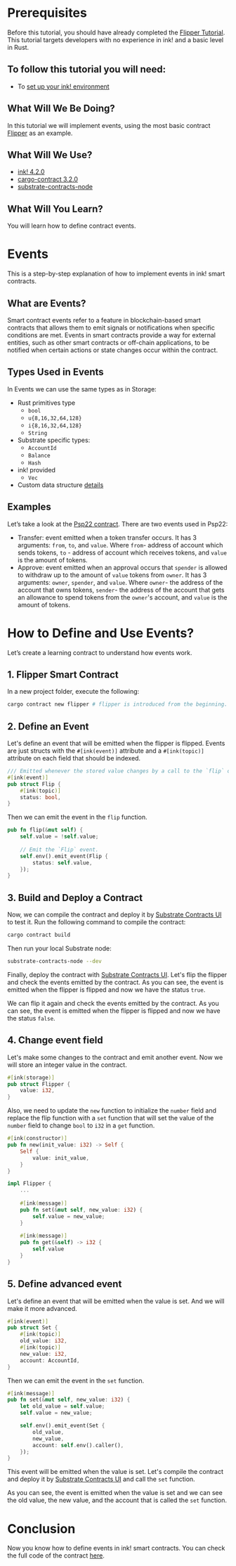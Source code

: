# Prerequisites

Before this tutorial, you should have already completed the [Flipper Tutorial](https://docs.astar.network/docs/tutorials/flipper_tutorial). This tutorial targets developers with no experience in ink! and a basic level in Rust.

## To follow this tutorial you will need:

- To [set up your ink! environment](https://docs.inkdevhub.io/docs/learn/build-environment/ink_environment)

## What Will We Be Doing?

In this tutorial we will implement events, using the most basic contract [Flipper](https://github.com/paritytech/ink/blob/v4.0.0/examples/flipper/lib.rs) as an example.

## What Will We Use?

- [ink! 4.2.0](https://github.com/paritytech/ink/tree/v4.2.0)
- [cargo-contract 3.2.0](https://github.com/paritytech/cargo-contract/tree/v3.2.0)
- [substrate-contracts-node](https://github.com/paritytech/substrate-contracts-node)

## What Will You Learn?

You will learn how to define contract events.

# Events

This is a step-by-step explanation of how to implement events in ink! smart contracts.

## What are Events?

Smart contract events refer to a feature in blockchain-based smart contracts that allows them to emit signals or notifications when specific conditions are met. Events in smart contracts provide a way for external entities, such as other smart contracts or off-chain applications, to be notified when certain actions or state changes occur within the contract.

## Types Used in Events

In Events we can use the same types as in Storage:

- Rust primitives type
    - `bool`
    - `u{8,16,32,64,128}`
    - `i{8,16,32,64,128}`
    - `String`
- Substrate specific types:
    - `AccountId`
    - `Balance`
    - `Hash`
- ink! provided
    - `Vec`
- Custom data structure [details](https://use.ink/datastructures/custom-datastructure)

## Examples

Let’s take a look at the [Psp22 contract](https://github.com/w3f/PSPs/blob/master/PSPs/psp-22.md). There are two events used in Psp22:

- Transfer: event emitted when a token transfer occurs. It has 3 arguments: `from`, `to`, and `value`. Where `from`- address of account which sends tokens, `to` - address of account which receives tokens, and `value` is the amount of tokens.
- Approve: event emitted when an approval occurs that `spender` is allowed to withdraw up to the amount of `value` tokens from `owner`. It has 3 arguments: `owner`, `spender`, and `value`. Where `owner`- the address of the account that owns tokens, `sender`- the address of the account that gets an allowance to spend tokens from the `owner`'s account, and `value` is the amount of tokens.

# How to Define and Use Events?

Let’s create a learning contract to understand how events work.

## 1. Flipper Smart Contract

In a new project folder, execute the following:

```bash
cargo contract new flipper # flipper is introduced from the beginning.
```

## 2. Define an Event

Let's define an event that will be emitted when the flipper is flipped. Events are just structs with the `#[ink(event)]` attribute and a `#[ink(topic)]` attribute on each field that should be indexed.

```rust
/// Emitted whenever the stored value changes by a call to the `flip` or `new` methods.
#[ink(event)]
pub struct Flip {
    #[ink(topic)]
    status: bool,
}
```

Then we can emit the event in the `flip` function.

```rust
pub fn flip(&mut self) {
    self.value = !self.value;
    
    // Emit the `Flip` event.
    self.env().emit_event(Flip {
        status: self.value,
    });
}
```

## 3. Build and Deploy a Contract

Now, we can compile the contract and deploy it by [Substrate Contracts UI](https://contracts-ui.substrate.io/) to test it. Run the following command to compile the contract:

```bash
cargo contract build
```

Then run your local Substrate node:

```bash
substrate-contracts-node --dev
```

Finally, deploy the contract with [Substrate Contracts UI](https://contracts-ui.substrate.io/). Let's flip the flipper and check the events emitted by the contract. As you can see, the event is emitted when the flipper is flipped and now we have the status `true`.

We can flip it again and check the events emitted by the contract. As you can see, the event is emitted when the flipper is flipped and now we have the status `false`.


## 4. Change event field

Let's make some changes to the contract and emit another event. Now we will store an integer value in the contract.

```rust
#[ink(storage)]
pub struct Flipper {
    value: i32,
}
```

Also, we need to update the `new` function to initialize the `number` field and replace the flip function with a `set` function that will set the value of the `number` field to change `bool` to `i32` in a `get` function.

```rust
#[ink(constructor)]
pub fn new(init_value: i32) -> Self {
    Self {
        value: init_value,
    }
}

impl Flipper {
    ...
    
    #[ink(message)]
    pub fn set(&mut self, new_value: i32) {
        self.value = new_value;
    }
    
    #[ink(message)]
    pub fn get(&self) -> i32 {
        self.value
    }
}
```

## 5. Define advanced event

Let's define an event that will be emitted when the value is set. And we will make it more advanced.

```rust
#[ink(event)]
pub struct Set {
    #[ink(topic)]
    old_value: i32,
    #[ink(topic)]
    new_value: i32,
    account: AccountId,
}
```

Then we can emit the event in the `set` function.

```rust
#[ink(message)]
pub fn set(&mut self, new_value: i32) {
    let old_value = self.value;
    self.value = new_value;

    self.env().emit_event(Set {
        old_value,
        new_value,
        account: self.env().caller(),
    });
}
```

This event will be emitted when the value is set. Let's compile the contract and deploy it by [Substrate Contracts UI](https://contracts-ui.substrate.io/) and call the `set` function.

As you can see, the event is emitted when the value is set and we can see the old value, the new value, and the account that is called the `set` function.

# Conclusion

Now you know how to define events in ink! smart contracts. You can check the full code of the contract [here](https://www.notion.so/How-to-define-events-bd4a04049a6a407a8674e33e53e59d57?pvs=21).

